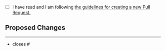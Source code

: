 - [ ] I have read and I am following [the guidelines for creating a new Pull Request.](https://github.com/WalkingPal/walking-pal-web/blob/dev/.docs/CONTRIBUTING.md#pull-request-review-criteria)
<!-- Follow the tips & guidelines for creating a new Pull Request by following the link above. 
------------------------------------------------>


## Proposed Changes
<!-----------------------------------------------
Write your PR description in the space below. Explain what changes you have Proposed in detail.
------------------------------------------------>
  
   
   
   
   
   
   
   
   
   
   
   
   
-------------------------------------------------

- closes #
<!-----------------------------------------------
Link this PR to your issues by writing: 
fixes #issue_id 
      OR 
closes #issue_id
------------------------------------------------>

<!-----------------------------------------------
Need help with your PR? Want to discuss something with us? Join the **WalkingPal** Discord community:- https://discord.gg/Et3aQTsW6a !
------------------------------------------------>
